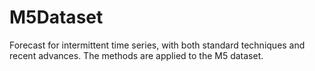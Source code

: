 # M5Dataset
Forecast for intermittent time series, with both standard techniques and recent advances. The methods are applied to the M5 dataset.
